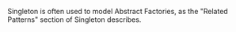 Singleton is often used to model Abstract Factories, as the "Related Patterns" section of Singleton describes. 